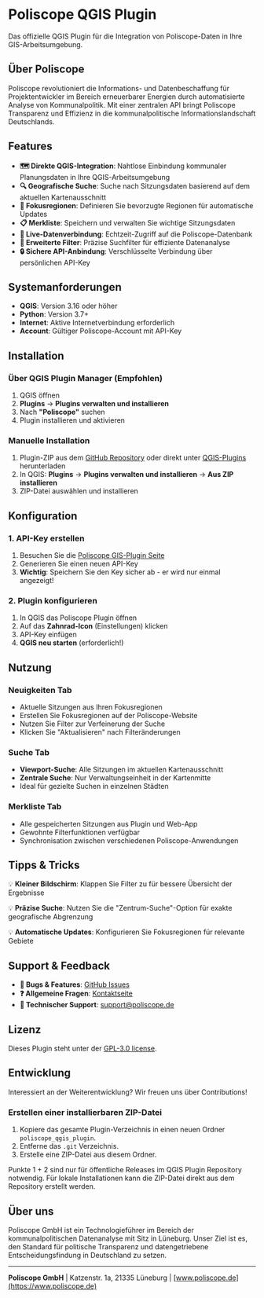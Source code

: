 # Poliscope QGIS Plugin

Das offizielle QGIS Plugin für die Integration von Poliscope-Daten in Ihre GIS-Arbeitsumgebung.

## Über Poliscope

Poliscope revolutioniert die Informations- und Datenbeschaffung für Projektentwickler im Bereich erneuerbarer Energien durch automatisierte Analyse von Kommunalpolitik. Mit einer zentralen API bringt Poliscope Transparenz und Effizienz in die kommunalpolitische Informationslandschaft Deutschlands.

## Features

- **🗺️ Direkte QGIS-Integration**: Nahtlose Einbindung kommunaler Planungsdaten in Ihre QGIS-Arbeitsumgebung
- **🔍 Geografische Suche**: Suche nach Sitzungsdaten basierend auf dem aktuellen Kartenausschnitt
- **📍 Fokusregionen**: Definieren Sie bevorzugte Regionen für automatische Updates
- **📋 Merkliste**: Speichern und verwalten Sie wichtige Sitzungsdaten
- **🔄 Live-Datenverbindung**: Echtzeit-Zugriff auf die Poliscope-Datenbank
- **🎯 Erweiterte Filter**: Präzise Suchfilter für effiziente Datenanalyse
- **🔒 Sichere API-Anbindung**: Verschlüsselte Verbindung über persönlichen API-Key

## Systemanforderungen

- **QGIS**: Version 3.16 oder höher
- **Python**: Version 3.7+
- **Internet**: Aktive Internetverbindung erforderlich
- **Account**: Gültiger Poliscope-Account mit API-Key

## Installation

### Über QGIS Plugin Manager (Empfohlen)

1. QGIS öffnen
2. **Plugins** → **Plugins verwalten und installieren**
3. Nach **"Poliscope"** suchen
4. Plugin installieren und aktivieren

### Manuelle Installation

1. Plugin-ZIP aus dem [GitHub Repository](https://github.com/poliscope-de/poliscope-qgis-plugin) oder direkt unter [QGIS-Plugins](https://plugins.qgis.org/plugins/poliscope_qgis_plugin/) herunterladen
2. In QGIS: **Plugins** → **Plugins verwalten und installieren** → **Aus ZIP installieren**
3. ZIP-Datei auswählen und installieren

## Konfiguration

### 1. API-Key erstellen

1. Besuchen Sie die [Poliscope GIS-Plugin Seite](https://www.poliscope.de/gis-plugin)
2. Generieren Sie einen neuen API-Key
3. **Wichtig**: Speichern Sie den Key sicher ab - er wird nur einmal angezeigt!

### 2. Plugin konfigurieren

1. In QGIS das Poliscope Plugin öffnen
2. Auf das **Zahnrad-Icon** (Einstellungen) klicken
3. API-Key einfügen
4. **QGIS neu starten** (erforderlich!)

## Nutzung

### Neuigkeiten Tab
- Aktuelle Sitzungen aus Ihren Fokusregionen
- Erstellen Sie Fokusregionen auf der Poliscope-Website
- Nutzen Sie Filter zur Verfeinerung der Suche
- Klicken Sie "Aktualisieren" nach Filteränderungen

### Suche Tab
- **Viewport-Suche**: Alle Sitzungen im aktuellen Kartenausschnitt
- **Zentrale Suche**: Nur Verwaltungseinheit in der Kartenmitte
- Ideal für gezielte Suchen in einzelnen Städten

### Merkliste Tab
- Alle gespeicherten Sitzungen aus Plugin und Web-App
- Gewohnte Filterfunktionen verfügbar
- Synchronisation zwischen verschiedenen Poliscope-Anwendungen

## Tipps & Tricks

💡 **Kleiner Bildschirm**: Klappen Sie Filter zu für bessere Übersicht der Ergebnisse

💡 **Präzise Suche**: Nutzen Sie die "Zentrum-Suche"-Option für exakte geografische Abgrenzung

💡 **Automatische Updates**: Konfigurieren Sie Fokusregionen für relevante Gebiete

## Support & Feedback

- **🐛 Bugs & Features**: [GitHub Issues](https://github.com/poliscope-de/poliscope-qgis-plugin/issues)
- **❓ Allgemeine Fragen**: [Kontaktseite](https://www.poliscope.de/kontakt)
- **📧 Technischer Support**: support@poliscope.de

## Lizenz

Dieses Plugin steht unter der [GPL-3.0 license](LICENSE).

## Entwicklung

Interessiert an der Weiterentwicklung? Wir freuen uns über Contributions!

### Erstellen einer installierbaren ZIP-Datei

1. Kopiere das gesamte Plugin-Verzeichnis in einen neuen Ordner `poliscope_qgis_plugin`.
2. Entferne das `.git` Verzeichnis.
3. Erstelle eine ZIP-Datei aus diesem Ordner.

Punkte 1 + 2 sind nur für öffentliche Releases im QGIS Plugin Repository notwendig. Für lokale Installationen kann die ZIP-Datei direkt aus dem Repository erstellt werden.

## Über uns

Poliscope GmbH ist ein Technologieführer im Bereich der kommunalpolitischen Datenanalyse mit Sitz in Lüneburg. Unser Ziel ist es, den Standard für politische Transparenz und datengetriebene Entscheidungsfindung in Deutschland zu setzen.

---

**Poliscope GmbH** | Katzenstr. 1a, 21335 Lüneburg | [www.poliscope.de](https://www.poliscope.de)
